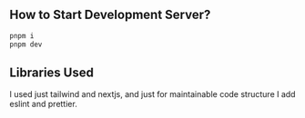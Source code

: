 ## How to Start Development Server?

```bash
pnpm i
pnpm dev
```

## Libraries Used

I used just tailwind and nextjs, and just for maintainable code structure I add eslint and prettier.